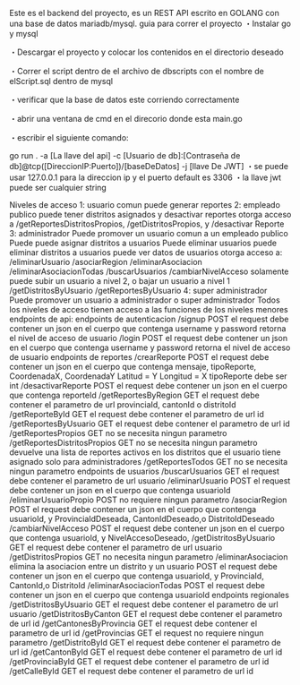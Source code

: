Este es el backend del proyecto, es un REST API escrito en GOLANG con una base de datos mariadb/mysql.
guia para correr el proyecto
・Instalar go y mysql

・Descargar el proyecto y colocar los contenidos en el directorio deseado

・Correr el script dentro de el archivo de dbscripts con el nombre de elScript.sql dentro de mysql

・verificar que la base de datos este corriendo correctamente

・abrir una ventana de cmd en el direcorio donde esta main.go

・escribir el siguiente comando:

go run . -a [La llave del api] -c [Usuario de db]:[Contraseña de db]@tcp([DireccionIP:Puerto])/[baseDeDatos] -j [llave De JWT]
・se puede usar 127.0.0.1 para la direccion ip y el puerto default es 3306 ・la llave jwt puede ser cualquier string

Niveles de acceso
1: usuario comun
puede generar reportes
2: empleado publico
puede tener distritos asignados y desactivar reportes
otorga acceso a /getReportesDistritosPropios, /getDistritosPropios, y /desactivar Reporte
3: administrador
Puede promover un usuario comun a un empleado publico
Puede puede asignar distritos a usuarios
Puede eliminar usuarios
puede eliminar distritos a usuarios
puede ver datos de usuarios
otorga acceso a:
/eliminarUsuario
/asociarRegion
/eliminarAsociacion
/eliminarAsociacionTodas
/buscarUsuarios
/cambiarNivelAcceso
solamente puede subir un usuario a nivel 2, o bajar un usuario a nivel 1
/getDistritosByUsuario
/getReportesByUsuario
4: super administrador
Puede promover un usuario a administrador o super administrador
Todos los niveles de acceso tienen acceso a las funciones de los niveles menores
endpoints de api:
endpoints de autenticacion
/signup
POST
el request debe contener un json en el cuerpo que contenga username y password
retorna el nivel de acceso de usuario
/login
POST
el request debe contener un json en el cuerpo que contenga username y password
retorna el nivel de acceso de usuario
endpoints de reportes
/crearReporte
POST
el request debe contener un json en el cuerpo que contenga mensaje, tipoReporte, CoordenadaX, CoordenadaY
Latitud = Y Longitud = X
tipoReporte debe ser int
/desactivarReporte
POST
el request debe contener un json en el cuerpo que contenga reporteId
/getReportesByRegion
GET
el request debe contener el parametro de url provinciaId, cantonId o distritoId
/getReporteById
GET
el request debe contener el parametro de url id
/getReportesByUsuario
GET
el request debe contener el parametro de url id
/getReportesPropios
GET
no se necesita ningun parametro
/getReportesDistritosPropios
GET
no se necesita ningun parametro
devuelve una lista de reportes activos en los distritos que el usuario tiene asignado
solo para administradores
/getReportesTodos
GET
no se necesita ningun parametro
endpoints de usuarios
/buscarUsuarios
GET
el request debe contener el parametro de url usuario
/eliminarUsuario
POST
el request debe contener un json en el cuerpo que contenga usuarioId
/eliminarUsuarioPropio
POST
no requiere ningun parametro
/asociarRegion
POST
el request debe contener un json en el cuerpo que contenga usuarioId, y ProvinciaIdDeseada, CantonIdDeseado,o DistritoIdDeseado
/cambiarNivelAcceso
POST
el request debe contener un json en el cuerpo que contenga usuarioId, y NivelAccesoDeseado,
/getDistritosByUsuario
GET
el request debe contener el parametro de url usuario
/getDistritosPropios
GET
no necesita ningun parametro
/eliminarAsociacion
elimina la asociacion entre un distrito y un usuario
POST
el request debe contener un json en el cuerpo que contenga usuarioId, y ProvinciaId, CantonId,o DistritoId
/eliminarAsociacionTodas
POST
el request debe contener un json en el cuerpo que contenga usuarioId
endpoints regionales
/getDistritosByUsuario
GET
el request debe contener el parametro de url usuario
/getDistritosByCanton
GET
el request debe contener el parametro de url id
/getCantonesByProvincia
GET
el request debe contener el parametro de url id
/getProvincias
GET
el request no requiere ningun parametro
/getDistritoById
GET
el request debe contener el parametro de url id
/getCantonById
GET
el request debe contener el parametro de url id
/getProvinciaById
GET
el request debe contener el parametro de url id
/getCalleById
GET
el request debe contener el parametro de url id
